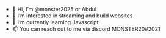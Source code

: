 - 👋 Hi, I’m @monster2025 or Abdul
- 👀 I’m interested in streaming and build websites
- 🌱 I’m currently learning Javascript
- 📫 You can reach out to me via discord MONSTER20#2021 

<!---
monster2025/monster2025 is a ✨ special ✨ repository because its `README.md` (this file) appears on your GitHub profile.
You can click the Preview link to take a look at your changes.
--->
